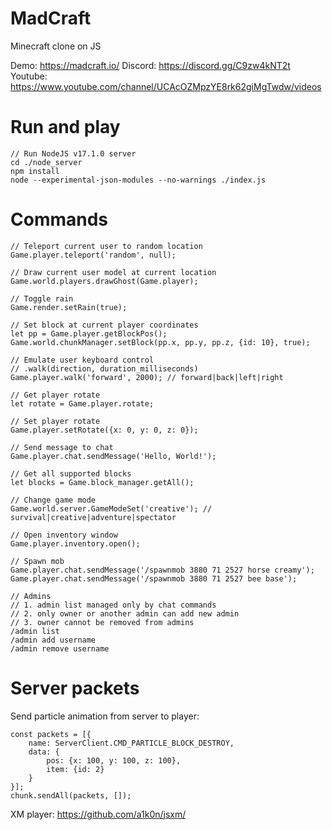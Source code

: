 # MadCraft
Minecraft clone on JS

Demo: https://madcraft.io/
Discord: https://discord.gg/C9zw4kNT2t
Youtube: https://www.youtube.com/channel/UCAcOZMpzYE8rk62giMgTwdw/videos

# Run and play
```
// Run NodeJS v17.1.0 server
cd ./node_server
npm install
node --experimental-json-modules --no-warnings ./index.js
```

# Commands
```JS
// Teleport current user to random location 
Game.player.teleport('random', null);

// Draw current user model at current location
Game.world.players.drawGhost(Game.player);

// Toggle rain
Game.render.setRain(true);

// Set block at current player coordinates
let pp = Game.player.getBlockPos();
Game.world.chunkManager.setBlock(pp.x, pp.y, pp.z, {id: 10}, true);

// Emulate user keyboard control
// .walk(direction, duration_milliseconds)
Game.player.walk('forward', 2000); // forward|back|left|right

// Get player rotate
let rotate = Game.player.rotate;

// Set player rotate
Game.player.setRotate({x: 0, y: 0, z: 0});

// Send message to chat
Game.player.chat.sendMessage('Hello, World!');

// Get all supported blocks
let blocks = Game.block_manager.getAll();

// Change game mode
Game.world.server.GameModeSet('creative'); // survival|creative|adventure|spectator

// Open inventory window
Game.player.inventory.open();

// Spawn mob
Game.player.chat.sendMessage('/spawnmob 3880 71 2527 horse creamy');
Game.player.chat.sendMessage('/spawnmob 3880 71 2527 bee base');

// Admins
// 1. admin list managed only by chat commands
// 2. only owner or another admin can add new admin
// 3. owner cannot be removed from admins
/admin list
/admin add username
/admin remove username
```

# Server packets
Send particle animation from server to player:
```JS
const packets = [{
    name: ServerClient.CMD_PARTICLE_BLOCK_DESTROY,
    data: {
        pos: {x: 100, y: 100, z: 100},
        item: {id: 2}
    }
}];
chunk.sendAll(packets, []);
```

XM player: https://github.com/a1k0n/jsxm/